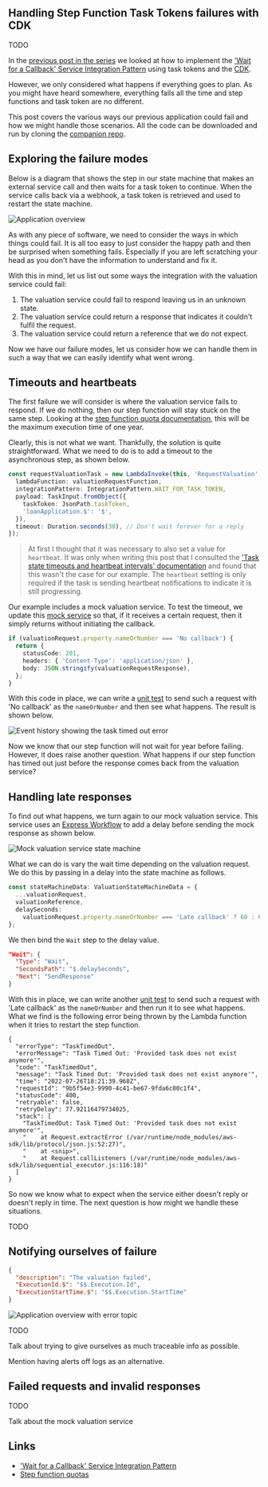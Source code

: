 ## Handling Step Function Task Tokens failures with CDK

TODO

In the [previous post in the series](TODO) we looked at how to implement the ['Wait for a Callback' Service Integration Pattern](https://docs.aws.amazon.com/step-functions/latest/dg/connect-to-resource.html#connect-wait-token) using task tokens and the [CDK](https://aws.amazon.com/cdk/).

However, we only considered what happens if everything goes to plan. As you might have heard somewhere, everything fails all the time and step functions and task token are no different.

This post covers the various ways our previous application could fail and how we might handle those scenarios. All the code can be downloaded and run by cloning the [companion repo](https://github.com/andybalham/blog-task-tokens-part-2).

## Exploring the failure modes

Below is a diagram that shows the step in our state machine that makes an external service call and then waits for a task token to continue. When the service calls back via a webhook, a task token is retrieved and used to restart the state machine.

![Application overview](https://github.com/andybalham/blog-source-code/blob/master/blog-posts/images/step-function-task-tokens/application-overview-annotated.png?raw=true)

As with any piece of software, we need to consider the ways in which things could fail. It is all too easy to just consider the happy path and then be surprised when something fails. Especially if you are left scratching your head as you don't have the information to understand and fix it.

With this in mind, let us list out some ways the integration with the valuation service could fail:

1. The valuation service could fail to respond leaving us in an unknown state.
1. The valuation service could return a response that indicates it couldn't fulfil the request.
1. The valuation service could return a reference that we do not expect.

Now we have our failure modes, let us consider how we can handle them in such a way that we can easily identify what went wrong.

## Timeouts and heartbeats

The first failure we will consider is where the valuation service fails to respond. If we do nothing, then our step function will stay stuck on the same step. Looking at the [step function quota documentation](https://docs.aws.amazon.com/step-functions/latest/dg/limits-overview.html), this will be the maximum execution time of one year.

Clearly, this is not what we want. Thankfully, the solution is quite straightforward. What we need to do is to add a timeout to the asynchronous step, as shown below.

```TypeScript
const requestValuationTask = new LambdaInvoke(this, 'RequestValuation', {
  lambdaFunction: valuationRequestFunction,
  integrationPattern: IntegrationPattern.WAIT_FOR_TASK_TOKEN,
  payload: TaskInput.fromObject({
    taskToken: JsonPath.taskToken,
    'loanApplication.$': '$',
  }),
  timeout: Duration.seconds(30), // Don't wait forever for a reply
});
```

> At first I thought that it was necessary to also set a value for `heartbeat`. It was only when writing this post that I consulted the ['Task state timeouts and heartbeat intervals' documentation](https://docs.aws.amazon.com/step-functions/latest/dg/amazon-states-language-task-state.html) and found that this wasn't the case for our example. The `heartbeat` setting is only required if the task is sending heartbeat notifications to indicate it is still progressing.

Our example includes a mock valuation service. To test the timeout, we update this [mock service](https://github.com/andybalham/blog-task-tokens-part-2/blob/master/src/valuation-service/MockValuationService.RequestHandlerFunction.ts) so that, if it receives a certain request, then it simply returns without initiating the callback.

```TypeScript
if (valuationRequest.property.nameOrNumber === 'No callback') {
  return {
    statusCode: 201,
    headers: { 'Content-Type': 'application/json' },
    body: JSON.stringify(valuationRequestResponse),
  };
}
```

With this code in place, we can write a [unit test](https://github.com/andybalham/blog-task-tokens-part-2/blob/master/tests/LoanProcessor.test.ts) to send such a request with 'No callback' as the `nameOrNumber` and then see what happens. The result is shown below.

![Event history showing the task timed out error](https://github.com/andybalham/blog-source-code/blob/master/blog-posts/images/step-function-task-tokens/event-history-task-timed-out.png?raw=true)

Now we know that our step function will not wait for year before failing. However, it does raise another question. What happens if our step function has timed out just before the response comes back from the valuation service?

## Handling late responses

To find out what happens, we turn again to our mock valuation service. This service uses an [Express Workflow](TODO) to add a delay before sending the mock response as shown below.

![Mock valuation service state machine](https://github.com/andybalham/blog-source-code/blob/master/blog-posts/images/step-function-task-tokens/mock-service-state-machine.png?raw=true)

What we can do is vary the wait time depending on the valuation request. We do this by passing in a delay into the state machine as follows.

```TypeScript
const stateMachineData: ValuationStateMachineData = {
  ...valuationRequest,
  valuationReference,
  delaySeconds:
    valuationRequest.property.nameOrNumber === 'Late callback' ? 60 : 6,
};
```

We then bind the `Wait` step to the delay value.

```json
"Wait": {
  "Type": "Wait",
  "SecondsPath": "$.delaySeconds",
  "Next": "SendResponse"
}
```

With this in place, we can write another [unit test](https://github.com/andybalham/blog-task-tokens-part-2/blob/master/tests/LoanProcessor.test.ts) to send such a request with 'Late callback' as the `nameOrNumber` and then run it to see what happens. What we find is the following error being thrown by the Lambda function when it tries to restart the step function.

```
{
  "errorType": "TaskTimedOut",
  "errorMessage": "Task Timed Out: 'Provided task does not exist anymore'",
  "code": "TaskTimedOut",
  "message": "Task Timed Out: 'Provided task does not exist anymore'",
  "time": "2022-07-26T18:21:39.968Z",
  "requestId": "9b5f54e3-9990-4c41-be67-9fda6c80c1f4",
  "statusCode": 400,
  "retryable": false,
  "retryDelay": 77.92116479734025,
  "stack": [
    "TaskTimedOut: Task Timed Out: 'Provided task does not exist anymore'",
    "    at Request.extractError (/var/runtime/node_modules/aws-sdk/lib/protocol/json.js:52:27)",
    "    at <snip>",
    "    at Request.callListeners (/var/runtime/node_modules/aws-sdk/lib/sequential_executor.js:116:18)"
  ]
}
```

So now we know what to expect when the service either doesn't reply or doesn't reply in time. The next question is how might we handle these situations.

TODO

## Notifying ourselves of failure

```json
{
  "description": "The valuation failed",
  "ExecutionId.$": "$$.Execution.Id",
  "ExecutionStartTime.$": "$$.Execution.StartTime"
}
```

![Application overview with error topic](https://github.com/andybalham/blog-source-code/blob/master/blog-posts/images/step-function-task-tokens/application-overview-with-error-topic.png?raw=true)

TODO

Talk about trying to give ourselves as much traceable info as possible.

Mention having alerts off logs as an alternative.

## Failed requests and invalid responses

TODO

Talk about the mock valuation service

## Links

- ['Wait for a Callback' Service Integration Pattern](https://docs.aws.amazon.com/step-functions/latest/dg/connect-to-resource.html#connect-wait-token)
- [Step function quotas](https://docs.aws.amazon.com/step-functions/latest/dg/limits-overview.html)
